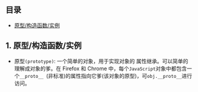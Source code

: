 ## 目录

- [原型/构造函数/实例](#1-原型/构造函数/实例)

## 1. 原型/构造函数/实例
- 原型`(prototype)`: 一个简单的对象，用于实现对象的 属性继承。可以简单的理解成对象的爹。在 Firefox 和 Chrome 中，每个`JavaScript`对象中都包含一个`__proto__ `(非标准)的属性指向它爹(该对象的原型)，可`obj.__proto__`进行访问。